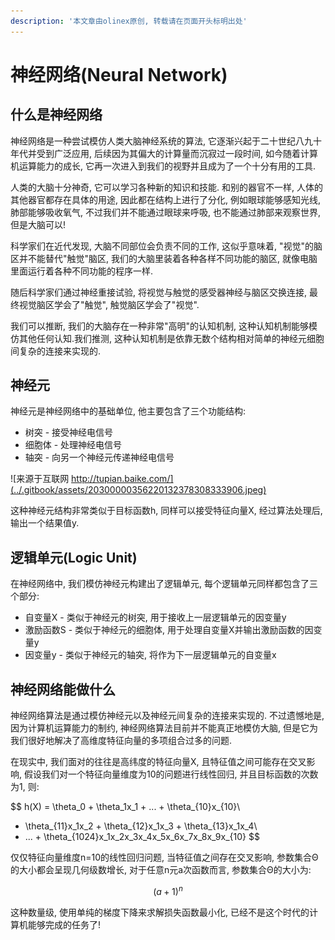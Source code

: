 ```yaml
---
description: '本文章由olinex原创, 转载请在页面开头标明出处'
---
```


# 神经网络\(Neural Network\)

## 什么是神经网络

神经网络是一种尝试模仿人类大脑神经系统的算法, 它逐渐兴起于二十世纪八九十年代并受到广泛应用, 后续因为其偏大的计算量而沉寂过一段时间, 如今随着计算机运算能力的成长, 它再一次进入到我们的视野并且成为了一个十分有用的工具.

人类的大脑十分神奇, 它可以学习各种新的知识和技能. 和别的器官不一样, 人体的其他器官都存在具体的用途, 因此都在结构上进行了分化, 例如眼球能够感知光线, 肺部能够吸收氧气, 不过我们并不能通过眼球来呼吸, 也不能通过肺部来观察世界, 但是大脑可以!

科学家们在近代发现, 大脑不同部位会负责不同的工作, 这似乎意味着, "视觉"的脑区并不能替代"触觉"脑区, 我们的大脑里装着各种各样不同功能的脑区, 就像电脑里面运行着各种不同功能的程序一样. 

随后科学家们通过神经重接试验, 将视觉与触觉的感受器神经与脑区交换连接, 最终视觉脑区学会了"触觉", 触觉脑区学会了"视觉".

我们可以推断, 我们的大脑存在一种非常"高明"的认知机制, 这种认知机制能够模仿其他任何认知.我们推测, 这种认知机制是依靠无数个结构相对简单的神经元细胞间复杂的连接来实现的.

## 神经元

神经元是神经网络中的基础单位, 他主要包含了三个功能结构:

* 树突 - 接受神经电信号
* 细胞体 - 处理神经电信号
* 轴突 - 向另一个神经元传递神经电信号

![&#x6765;&#x6E90;&#x4E8E;&#x4E92;&#x8054;&#x7F51; http://tupian.baike.com/](../.gitbook/assets/20300000356220132378308333906.jpeg)

这种神经元结构非常类似于目标函数h, 同样可以接受特征向量X, 经过算法处理后, 输出一个结果值y. 

## 逻辑单元\(Logic Unit\)

在神经网络中, 我们模仿神经元构建出了逻辑单元, 每个逻辑单元同样都包含了三个部分:

* 自变量X - 类似于神经元的树突, 用于接收上一层逻辑单元的因变量y
* 激励函数S - 类似于神经元的细胞体, 用于处理自变量X并输出激励函数的因变量y
* 因变量y - 类似于神经元的轴突, 将作为下一层逻辑单元的自变量x

## 神经网络能做什么

神经网络算法是通过模仿神经元以及神经元间复杂的连接来实现的. 不过遗憾地是, 因为计算机运算能力的制约, 神经网络算法目前并不能真正地模仿大脑, 但是它为我们很好地解决了高维度特征向量的多项组合过多的问题.

在现实中, 我们面对的往往是高纬度的特征向量X, 且特征值之间可能存在交叉影响, 假设我们对一个特征向量维度为10的问题进行线性回归, 并且目标函数的次数为1, 则:

$$
h(X) = \theta_0 + \theta_1x_1 + ... + \theta_{10}x_{10}\\
+ \theta_{11}x_1x_2 + \theta_{12}x_1x_3 +  \theta_{13}x_1x_4\\
+ ... + \theta_{1024}x_1x_2x_3x_4x_5x_6x_7x_8x_9x_{10}
$$

仅仅特征向量维度n=10的线性回归问题, 当特征值之间存在交叉影响, 参数集合Θ的大小都会呈现几何级数增长, 对于任意n元a次函数而言, 参数集合Θ的大小为:

$$
(a+1)^n
$$

这种数量级, 使用单纯的梯度下降来求解损失函数最小化, 已经不是这个时代的计算机能够完成的任务了!

